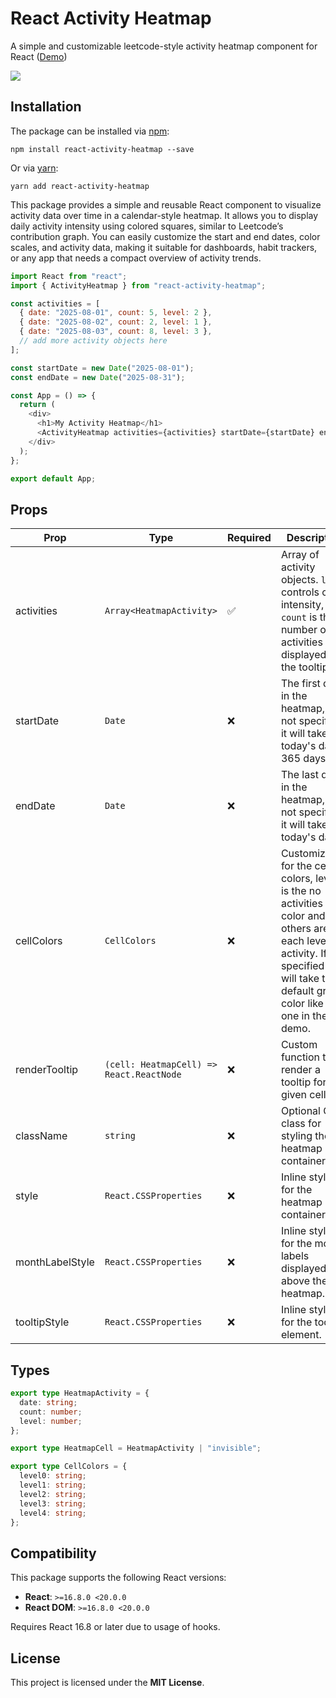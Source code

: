 # React Activity Heatmap

A simple and customizable leetcode-style activity heatmap component for React ([Demo](https://react-activity-heatmap-demo.netlify.app/))

![](https://raw.githubusercontent.com/stefan5441/react-heatmap-demo/main/public/demo.png)

## Installation

The package can be installed via [npm](https://github.com/npm/cli):

```
npm install react-activity-heatmap --save
```

Or via [yarn](https://github.com/yarnpkg/yarn):

```
yarn add react-activity-heatmap
```

This package provides a simple and reusable React component to visualize activity data over time in a calendar-style heatmap. It allows you to display daily activity intensity using colored squares, similar to Leetcode’s contribution graph. You can easily customize the start and end dates, color scales, and activity data, making it suitable for dashboards, habit trackers, or any app that needs a compact overview of activity trends.

```js
import React from "react";
import { ActivityHeatmap } from "react-activity-heatmap";

const activities = [
  { date: "2025-08-01", count: 5, level: 2 },
  { date: "2025-08-02", count: 2, level: 1 },
  { date: "2025-08-03", count: 8, level: 3 },
  // add more activity objects here
];

const startDate = new Date("2025-08-01");
const endDate = new Date("2025-08-31");

const App = () => {
  return (
    <div>
      <h1>My Activity Heatmap</h1>
      <ActivityHeatmap activities={activities} startDate={startDate} endDate={endDate} />
    </div>
  );
};

export default App;
```

## Props

| Prop            | Type                                     | Required | Description                                                                                                                                                                                          |
| --------------- | ---------------------------------------- | -------- | ---------------------------------------------------------------------------------------------------------------------------------------------------------------------------------------------------- |
| activities      | `Array<HeatmapActivity>`                 | ✅       | Array of activity objects. `level` controls color intensity, and `count` is the number of activities displayed in the tooltip.                                                                       |
| startDate       | `Date`                                   | ❌       | The first date in the heatmap, if not specified it will take today's date - 365 days.                                                                                                                |
| endDate         | `Date`                                   | ❌       | The last date in the heatmap, if not specified it will take today's date.                                                                                                                            |
| cellColors      | `CellColors`                             | ❌       | Customization for the cell colors, level 0 is the no activities color and the others are for each level of activity. If not specified it will take the default green color like the one in the demo. |
| renderTooltip   | `(cell: HeatmapCell) => React.ReactNode` | ❌       | Custom function to render a tooltip for a given cell.                                                                                                                                                |
| className       | `string`                                 | ❌       | Optional CSS class for styling the heatmap container.                                                                                                                                                |
| style           | `React.CSSProperties`                    | ❌       | Inline styles for the heatmap container.                                                                                                                                                             |
| monthLabelStyle | `React.CSSProperties`                    | ❌       | Inline styles for the month labels displayed above the heatmap.                                                                                                                                      |
| tooltipStyle    | `React.CSSProperties`                    | ❌       | Inline styles for the tooltip element.                                                                                                                                                               |

## Types

```ts
export type HeatmapActivity = {
  date: string;
  count: number;
  level: number;
};

export type HeatmapCell = HeatmapActivity | "invisible";

export type CellColors = {
  level0: string;
  level1: string;
  level2: string;
  level3: string;
  level4: string;
};
```

## Compatibility

This package supports the following React versions:

- **React**: `>=16.8.0 <20.0.0`
- **React DOM**: `>=16.8.0 <20.0.0`

Requires React 16.8 or later due to usage of hooks.

## License

This project is licensed under the **MIT License**.
